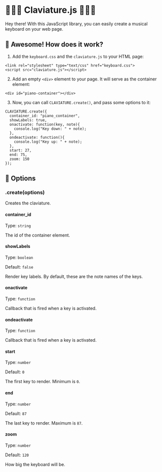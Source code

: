 # 🎹🎹🎹 Claviature.js 🎹🎹🎹

Hey there! With this JavaScript library, you can easily
create a musical keyboard on your web page.

## 🎉 Awesome! How does it work?

1. Add the `keyboard.css` and the `claviature.js` to your HTML page:

```
<link rel="stylesheet" type="text/css" href="keyboard.css">
<script src="claviature.js"></script>
```

2. Add an empty `<div>` element to your page. It will serve as the container element:

```
<div id="piano-container"></div>
```

3. Now, you can call `CLAVIATURE.create()`, and pass some options to it:

```
CLAVIATURE.create({
  container_id: "piano_container",
  showLabels: true,
  onactivate: function(key, note){
    console.log("Key down: " + note);
  },
  ondeactivate: function(){
    console.log("Key up: " + note);
  },
  start: 27,
  end: 75,
  zoom: 150
});
```

## 🔧 Options

### .create(options)

Creates the claviature.

#### container_id

Type: `string`

The id of the container element.

#### showLabels

Type: `boolean`

Default: `false`

Render key labels. By default, these are the note names of the keys.

#### onactivate

Type: `function`

Callback that is fired when a key is activated.

#### ondeactivate

Type: `function`

Callback that is fired when a key is activated.

#### start

Type: `number`

Default: `0`

The first key to render. Minimum is `0`.

#### end

Type: `number`

Default: `87`

The last key to render. Maximum is `87`.

#### zoom

Type: `number`

Default: `120`

How big the keyboard will be.

